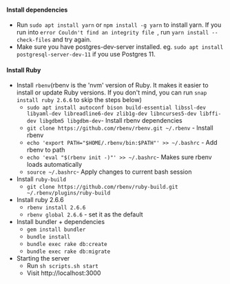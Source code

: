 #### Install dependencies
- Run `sudo apt install yarn` or `npm install -g yarn` to install yarn. If you run into `error Couldn't find an integrity file `, run `yarn install --check-files` and try again.
- Make sure you have postgres-dev-server installed. eg. `sudo apt install postgresql-server-dev-11` if you use Postgres 11.

#### Install Ruby
- Install `rbenv`(rbenv is the 'nvm' version of Ruby. It makes it easier to install or update Ruby versions. If you don't mind, you can run `snap install ruby 2.6.6` to skip the steps below)
  - `sudo apt install autoconf bison build-essential libssl-dev libyaml-dev libreadline6-dev zlib1g-dev libncurses5-dev libffi-dev libgdbm5 libgdbm-dev`- Install rbenv dependencies
  - `git clone https://github.com/rbenv/rbenv.git ~/.rbenv` - Install rbenv
  - `echo 'export PATH="$HOME/.rbenv/bin:$PATH"' >> ~/.bashrc` - Add rbenv to path
  - `echo 'eval "$(rbenv init -)"' >> ~/.bashrc`- Makes sure rbenv loads automatically
  - `source ~/.bashrc`- Apply changes to current bash session
- Install `ruby-build`
  - `git clone https://github.com/rbenv/ruby-build.git ~/.rbenv/plugins/ruby-build`
- Install ruby 2.6.6
  - `rbenv install 2.6.6`
  - `rbenv global 2.6.6` - set it as the default
- Install bundler + dependencies
  - `gem install bundler`
  - `bundle install`
  - `bundle exec rake db:create`
  - `bundle exec rake db:migrate`
- Starting the server
  - Run `sh scripts.sh start`
  - Visit http://localhost:3000
